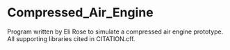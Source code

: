 # Compressed_Air_Engine

Program written by Eli Rose to simulate a compressed air engine prototype. All supporting libraries cited in CITATION.cff.
